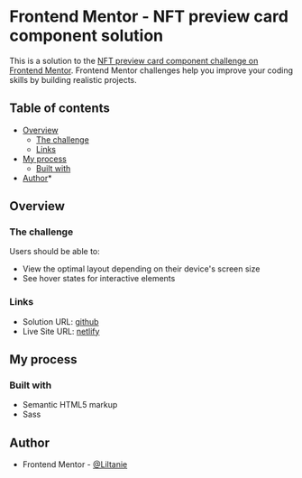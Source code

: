 # Frontend Mentor - NFT preview card component solution

This is a solution to the [NFT preview card component challenge on Frontend Mentor](https://www.frontendmentor.io/challenges/nft-preview-card-component-SbdUL_w0U). Frontend Mentor challenges help you improve your coding skills by building realistic projects.

## Table of contents

-   [Overview](#overview)
    -   [The challenge](#the-challenge)
    -   [Links](#links)
-   [My process](#my-process)
    -   [Built with](#built-with)
-   [Author](#author)\*

## Overview

### The challenge

Users should be able to:

-   View the optimal layout depending on their device's screen size
-   See hover states for interactive elements

### Links

-   Solution URL: [github](https://github.com/Liltanie/nft-card-component)
-   Live Site URL: [netlify](https://liltanie-nft-card-component.netlify.app/)

## My process

### Built with

-   Semantic HTML5 markup
-   Sass

## Author

-   Frontend Mentor - [@Liltanie](https://www.frontendmentor.io/profile/Liltanie)

